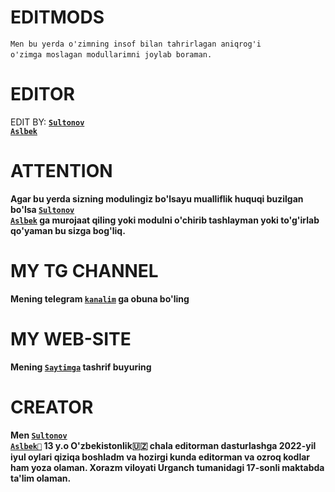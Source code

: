 # EDITMODS
<code>Men bu yerda o'zimning insof bilan tahrirlagan 
aniqrog'i o'zimga moslagan modullarimni joylab boraman.</code>
<img src="https://m1762.myxvest.ru/site/assets/ы.gif" class="img-fluid" alt="">
# EDITOR
EDIT BY: <code><strong><a href="https://t.me/SultonovAslbek">Sultonov Aslbek</a></strong></code>
# ATTENTION
<strong>Agar bu yerda sizning modulingiz bo'lsayu mualliflik huquqi buzilgan bo'lsa <code><a href="https://t.me/SultonovAslbek">Sultonov Aslbek</a></code> ga murojaat qiling yoki modulni o'chirib tashlayman yoki to'g'irlab qo'yaman bu sizga bog'liq.</strong>
# MY TG CHANNEL
<b>Mening telegram <code><a href="https://t.me/lucifer_seriali_uzbek">kanalim</a></code> ga obuna bo'ling</b>
# MY WEB-SITE
<b>Mening <code><a href="https://m1762.myxvest.ru">Saytimga</a></code> tashrif buyuring</b>
<img src="https://farkhodovme.tk/assets/files/ы.gif" class="img-fluid" alt="">
# CREATOR 
<b><b>Men <code><a href="https://t.me/SultonovAslbek">Sultonov Aslbek💖</a></code> 13 y.o O'zbekistonlik🇺🇿 chala editorman dasturlashga 2022-yil iyul oylari qiziqa boshladm va hozirgi kunda editorman va ozroq kodlar ham yoza olaman. Xorazm viloyati Urganch tumanidagi 17-sonli maktabda ta'lim olaman.</b></b>
